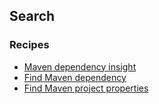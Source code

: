 ## Search
### Recipes
  * [Maven dependency insight](dependencyinsight.md)
  * [Find Maven dependency](finddependency.md)
  * [Find Maven project properties](findproperties.md)
